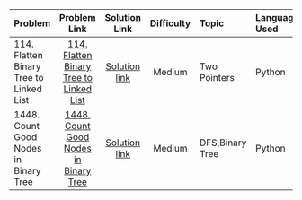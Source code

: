 | Problem         | Problem Link                                       |           Solution Link               |Difficulty          |Topic |Language Used|
| ------------- |:--------------------------------------------:| :------------------------------------:|:------------------:|:------------|:--------|
|  114. Flatten Binary Tree to Linked List| [114. Flatten Binary Tree to Linked List](https://leetcode.com/problems/flatten-binary-tree-to-linked-list/) | [Solution link](https://github.com/ritikjain833/Leetcode_Solved_Problems/blob/main/Tree/114.%20Flatten%20Binary%20Tree%20to%20Linked%20List.py) |  Medium|Two Pointers| Python|
|  1448. Count Good Nodes in Binary Tree| [1448. Count Good Nodes in Binary Tree](https://leetcode.com/problems/count-good-nodes-in-binary-tree/) | [Solution link](https://github.com/ritikjain833/Leetcode_Solved_Problems/blob/main/Tree/1448.%20Count%20Good%20Nodes%20in%20Binary%20Tree.py) |  Medium|DFS,Binary Tree| Python|
